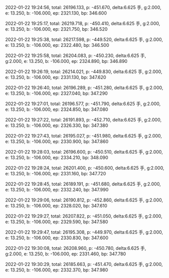2022-01-22 19:24:56, total: 26196.133, p: -451.670, delta:6.625 手, g:2.000, e: 13.250, b: -106.000, ep: 2321.130, bp: 346.600

2022-01-22 19:25:17, total: 26219.718, p: -450.410, delta:6.625 手, g:2.000, e: 13.250, b: -106.000, ep: 2321.750, bp: 346.520

2022-01-22 19:25:38, total: 26217.598, p: -449.520, delta:6.625 手, g:2.000, e: 13.250, b: -106.000, ep: 2322.480, bp: 346.500

2022-01-22 19:25:58, total: 26204.083, p: -450.230, delta:6.625 手, g:2.000, e: 13.250, b: -106.000, ep: 2324.890, bp: 346.890

2022-01-22 19:26:19, total: 26214.021, p: -449.830, delta:6.625 手, g:2.000, e: 13.250, b: -106.000, ep: 2331.130, bp: 347.620

2022-01-22 19:26:40, total: 26196.289, p: -451.280, delta:6.625 手, g:2.000, e: 13.250, b: -106.000, ep: 2327.040, bp: 347.290

2022-01-22 19:27:01, total: 26196.577, p: -451.790, delta:6.625 手, g:2.000, e: 13.250, b: -106.000, ep: 2324.850, bp: 347.080

2022-01-22 19:27:22, total: 26191.893, p: -452.710, delta:6.625 手, g:2.000, e: 13.250, b: -106.000, ep: 2326.330, bp: 347.380

2022-01-22 19:27:43, total: 26195.027, p: -451.980, delta:6.625 手, g:2.000, e: 13.250, b: -106.000, ep: 2330.900, bp: 347.860

2022-01-22 19:28:03, total: 26196.600, p: -450.510, delta:6.625 手, g:2.000, e: 13.250, b: -106.000, ep: 2334.210, bp: 348.090

2022-01-22 19:28:24, total: 26201.400, p: -450.600, delta:6.625 手, g:2.000, e: 13.250, b: -106.000, ep: 2331.160, bp: 347.720

2022-01-22 19:28:45, total: 26189.191, p: -451.680, delta:6.625 手, g:2.000, e: 13.250, b: -106.000, ep: 2332.240, bp: 347.990

2022-01-22 19:29:06, total: 26190.812, p: -452.860, delta:6.625 手, g:2.000, e: 13.250, b: -106.000, ep: 2328.020, bp: 347.610

2022-01-22 19:29:27, total: 26207.822, p: -451.050, delta:6.625 手, g:2.000, e: 13.250, b: -106.000, ep: 2329.590, bp: 347.580

2022-01-22 19:29:47, total: 26195.308, p: -449.970, delta:6.625 手, g:2.000, e: 13.250, b: -106.000, ep: 2330.830, bp: 347.600

2022-01-22 19:30:08, total: 26208.960, p: -450.780, delta:6.625 手, g:2.000, e: 13.250, b: -106.000, ep: 2331.460, bp: 347.780

2022-01-22 19:30:29, total: 26185.663, p: -451.470, delta:6.625 手, g:2.000, e: 13.250, b: -106.000, ep: 2332.370, bp: 347.980